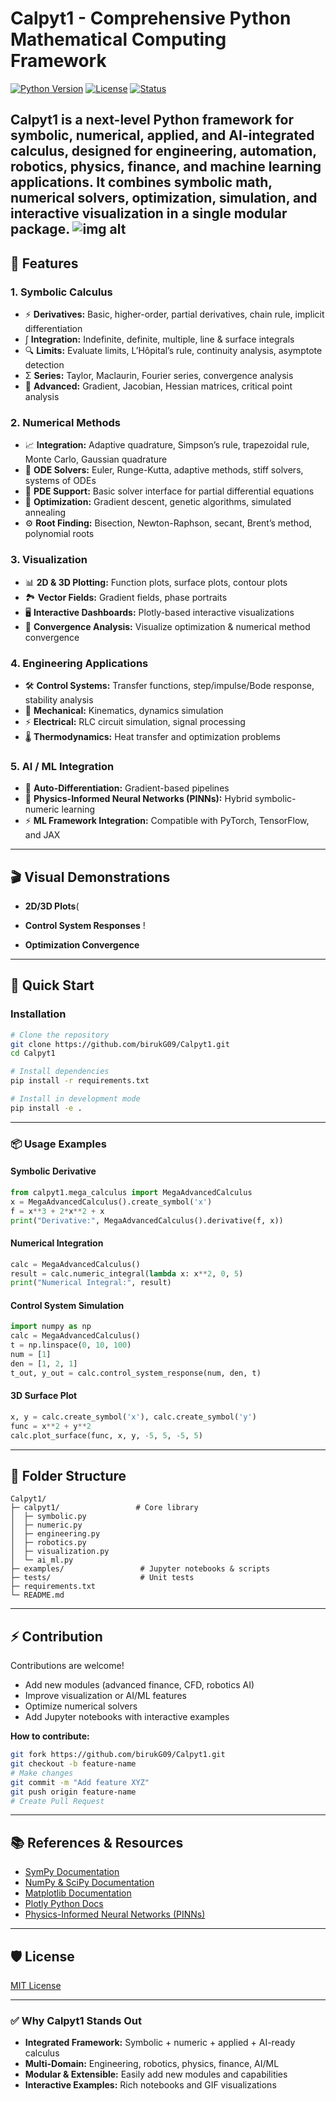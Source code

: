 # Calpyt1 - Comprehensive Python Mathematical Computing Framework

[![Python Version](https://img.shields.io/badge/python-3.8%2B-blue.svg)](https://python.org)
[![License](https://img.shields.io/badge/license-MIT-green.svg)](LICENSE)
[![Status](https://img.shields.io/badge/status-active-brightgreen.svg)]()

**Calpyt1** is a **next-level Python framework** for **symbolic, numerical, applied, and AI-integrated calculus**, designed for **engineering, automation, robotics, physics, finance, and machine learning applications**. It combines symbolic math, numerical solvers, optimization, simulation, and interactive visualization in a single modular package.
![img alt](https://github.com/birukG09/Calpyt1/blob/24b6ebf0f889cc27b45f8b09a9f2d100187a878b/20250909_0002_Calpyt1%20Python%20Framework_simple_compose_01k4nj0gzkejktm9sw997w8r1n.png)
---

## 🌟 Features

### 1. Symbolic Calculus

* ⚡ **Derivatives:** Basic, higher-order, partial derivatives, chain rule, implicit differentiation
* ∫ **Integration:** Indefinite, definite, multiple, line & surface integrals
* 🔍 **Limits:** Evaluate limits, L’Hôpital’s rule, continuity analysis, asymptote detection
* Σ **Series:** Taylor, Maclaurin, Fourier series, convergence analysis
* 🧮 **Advanced:** Gradient, Jacobian, Hessian matrices, critical point analysis

### 2. Numerical Methods

* 📈 **Integration:** Adaptive quadrature, Simpson’s rule, trapezoidal rule, Monte Carlo, Gaussian quadrature
* 🔄 **ODE Solvers:** Euler, Runge-Kutta, adaptive methods, stiff solvers, systems of ODEs
* 🌊 **PDE Support:** Basic solver interface for partial differential equations
* 🧩 **Optimization:** Gradient descent, genetic algorithms, simulated annealing
* ⚙️ **Root Finding:** Bisection, Newton-Raphson, secant, Brent’s method, polynomial roots

### 3. Visualization

* 📊 **2D & 3D Plotting:** Function plots, surface plots, contour plots
* 🏞 **Vector Fields:** Gradient fields, phase portraits
* 🖥 **Interactive Dashboards:** Plotly-based interactive visualizations
* 🔄 **Convergence Analysis:** Visualize optimization & numerical method convergence

### 4. Engineering Applications

* 🛠 **Control Systems:** Transfer functions, step/impulse/Bode response, stability analysis
* 🤖 **Mechanical:** Kinematics, dynamics simulation
* ⚡ **Electrical:** RLC circuit simulation, signal processing
* 🌡 **Thermodynamics:** Heat transfer and optimization problems

### 5. AI / ML Integration

* 🤖 **Auto-Differentiation:** Gradient-based pipelines
* 🧠 **Physics-Informed Neural Networks (PINNs):** Hybrid symbolic-numeric learning
* ⚡ **ML Framework Integration:** Compatible with PyTorch, TensorFlow, and JAX

---

## 🎬 Visual Demonstrations 

* **2D/3D Plots**(

* **Control System Responses**
  !

* **Optimization Convergence**
  
---

## 🚀 Quick Start

### Installation

```bash
# Clone the repository
git clone https://github.com/birukG09/Calpyt1.git
cd Calpyt1

# Install dependencies
pip install -r requirements.txt

# Install in development mode
pip install -e .
```

---

### 📦 Usage Examples

#### Symbolic Derivative

```python
from calpyt1.mega_calculus import MegaAdvancedCalculus
x = MegaAdvancedCalculus().create_symbol('x')
f = x**3 + 2*x**2 + x
print("Derivative:", MegaAdvancedCalculus().derivative(f, x))
```

#### Numerical Integration

```python
calc = MegaAdvancedCalculus()
result = calc.numeric_integral(lambda x: x**2, 0, 5)
print("Numerical Integral:", result)
```

#### Control System Simulation

```python
import numpy as np
calc = MegaAdvancedCalculus()
t = np.linspace(0, 10, 100)
num = [1]
den = [1, 2, 1]
t_out, y_out = calc.control_system_response(num, den, t)
```

#### 3D Surface Plot

```python
x, y = calc.create_symbol('x'), calc.create_symbol('y')
func = x**2 + y**2
calc.plot_surface(func, x, y, -5, 5, -5, 5)
```

---

## 📂 Folder Structure

```
Calpyt1/
├─ calpyt1/                 # Core library
│  ├─ symbolic.py
│  ├─ numeric.py
│  ├─ engineering.py
│  ├─ robotics.py
│  ├─ visualization.py
│  └─ ai_ml.py
├─ examples/                 # Jupyter notebooks & scripts
├─ tests/                    # Unit tests
├─ requirements.txt
└─ README.md
```

---

## ⚡ Contribution

Contributions are welcome!

* Add new modules (advanced finance, CFD, robotics AI)
* Improve visualization or AI/ML features
* Optimize numerical solvers
* Add Jupyter notebooks with interactive examples

**How to contribute:**

```bash
git fork https://github.com/birukG09/Calpyt1.git
git checkout -b feature-name
# Make changes
git commit -m "Add feature XYZ"
git push origin feature-name
# Create Pull Request
```

---

## 📚 References & Resources

* [SymPy Documentation](https://www.sympy.org/en/index.html)
* [NumPy & SciPy Documentation](https://numpy.org/doc/stable/)
* [Matplotlib Documentation](https://matplotlib.org/stable/contents.html)
* [Plotly Python Docs](https://plotly.com/python/)
* [Physics-Informed Neural Networks (PINNs)](https://deepxde.readthedocs.io/en/latest/)

---

## 🛡 License

[MIT License](LICENSE)

---

### ✅ Why Calpyt1 Stands Out

* **Integrated Framework:** Symbolic + numeric + applied + AI-ready calculus
* **Multi-Domain:** Engineering, robotics, physics, finance, AI/ML
* **Modular & Extensible:** Easily add new modules and capabilities
* **Interactive Examples:** Rich notebooks and GIF visualizations

